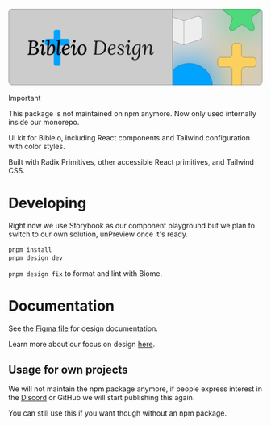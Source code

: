 ![banner](/.github/assets/gh-design.png)

> [!IMPORTANT]
> This package is not maintained on npm anymore. Now only used internally inside our monorepo.

UI kit for Bibleio, including React components and Tailwind configuration with color styles.

Built with Radix Primitives, other accessible React primitives, and Tailwind CSS.

# Developing

Right now we use Storybook as our component playground but we plan to switch to our own solution, unPreview once it's ready.

```bash
pnpm install
pnpm design dev
```

`pnpm design fix` to format and lint with Biome.

# Documentation

See the [Figma file](https://www.figma.com/community/file/1398417551065522372/bibleio-design-kit) for design documentation.

Learn more about our focus on design [here](https://cat-skate-e91.notion.site/Design-139aafe2ea3c8087bba8e1790755318a?pvs=4).

## Usage for own projects

We will not maintain the npm package anymore, if people express interest in the [Discord](https://discord.gg/7eVCyQ5GGb) or GitHub we will start publishing this again.

You can still use this if you want though without an npm package.
